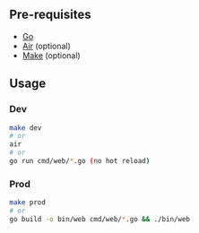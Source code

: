 ## Pre-requisites

- [Go](https://golang.org/)
- [Air](https://github.com/cosmtrek/air) (optional)
- [Make](https://www.gnu.org/software/make/) (optional)

## Usage

### Dev

```bash
make dev
# or
air
# or
go run cmd/web/*.go (no hot reload)
```

### Prod

```bash
make prod
# or
go build -o bin/web cmd/web/*.go && ./bin/web
```
